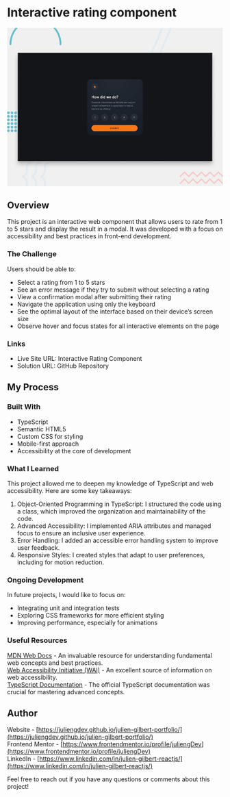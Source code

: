# Interactive rating component

![Design preview for the Interactive rating component coding challenge](./design/desktop-preview.jpg)

## Overview

This project is an interactive web component that allows users to rate from 1 to 5 stars and display the result in a modal. It was developed with a focus on accessibility and best practices in front-end development.

### The Challenge

Users should be able to:

- Select a rating from 1 to 5 stars
- See an error message if they try to submit without selecting a rating
- View a confirmation modal after submitting their rating
- Navigate the application using only the keyboard
- See the optimal layout of the interface based on their device’s screen size
- Observe hover and focus states for all interactive elements on the page

### Links

- Live Site URL: Interactive Rating Component
- Solution URL: GitHub Repository

## My Process

### Built With

- TypeScript
- Semantic HTML5
- Custom CSS for styling
- Mobile-first approach
- Accessibility at the core of development

### What I Learned

This project allowed me to deepen my knowledge of TypeScript and web accessibility. Here are some key takeaways:

1. Object-Oriented Programming in TypeScript: I structured the code using a class, which improved the organization and maintainability of the code.
2. Advanced Accessibility: I implemented ARIA attributes and managed focus to ensure an inclusive user experience.
3. Error Handling: I added an accessible error handling system to improve user feedback.
4. Responsive Styles: I created styles that adapt to user preferences, including for motion reduction.

### Ongoing Development

In future projects, I would like to focus on:

- Integrating unit and integration tests
- Exploring CSS frameworks for more efficient styling
- Improving performance, especially for animations

### Useful Resources

[MDN Web Docs](https://developer.mozilla.org/en-US/docs/Web/Accessibility) - An invaluable resource for understanding fundamental web concepts and best practices.  
[Web Accessibility Initiative (WAI)](https://www.w3.org/WAI/) - An excellent source of information on web accessibility.  
[TypeScript Documentation](https://www.typescriptlang.org/docs/) - The official TypeScript documentation was crucial for mastering advanced concepts.

## Author

Website - [https://juliengdev.github.io/julien-gilbert-portfolio/](https://juliengdev.github.io/julien-gilbert-portfolio/)  
Frontend Mentor - [https://www.frontendmentor.io/profile/juliengDev](https://www.frontendmentor.io/profile/juliengDev)  
LinkedIn - [https://www.linkedin.com/in/julien-gilbert-reactjs/](https://www.linkedin.com/in/julien-gilbert-reactjs/)

Feel free to reach out if you have any questions or comments about this project!
